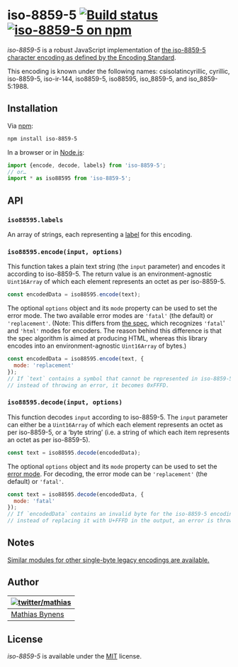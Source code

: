 # iso-8859-5 [![Build status](https://github.com/mathiasbynens/iso-8859-5/workflows/run-checks/badge.svg)](https://github.com/mathiasbynens/iso-8859-5/actions?query=workflow%3Arun-checks) [![iso-8859-5 on npm](https://img.shields.io/npm/v/iso-8859-5)](https://www.npmjs.com/package/iso-8859-5)

_iso-8859-5_ is a robust JavaScript implementation of [the iso-8859-5 character encoding as defined by the Encoding Standard](https://encoding.spec.whatwg.org/#iso-8859-5).

This encoding is known under the following names: csisolatincyrillic, cyrillic, iso-8859-5, iso-ir-144, iso8859-5, iso88595, iso_8859-5, and iso_8859-5:1988.

## Installation

Via [npm](https://www.npmjs.com/):

```bash
npm install iso-8859-5
```

In a browser or in [Node.js](https://nodejs.org/):

```js
import {encode, decode, labels} from 'iso-8859-5';
// or…
import * as iso88595 from 'iso-8859-5';
```

## API

### `iso88595.labels`

An array of strings, each representing a [label](https://encoding.spec.whatwg.org/#label) for this encoding.

### `iso88595.encode(input, options)`

This function takes a plain text string (the `input` parameter) and encodes it according to iso-8859-5. The return value is an environment-agnostic `Uint16Array` of which each element represents an octet as per iso-8859-5.

```js
const encodedData = iso88595.encode(text);
```

The optional `options` object and its `mode` property can be used to set the error mode. The two available error modes are `'fatal'` (the default) or `'replacement'`. (Note: This differs from [the spec](https://encoding.spec.whatwg.org/#error-mode), which recognizes `'fatal`' and `'html'` modes for encoders. The reason behind this difference is that the spec algorithm is aimed at producing HTML, whereas this library encodes into an environment-agnostic `Uint16Array` of bytes.)

```js
const encodedData = iso88595.encode(text, {
  mode: 'replacement'
});
// If `text` contains a symbol that cannot be represented in iso-8859-5,
// instead of throwing an error, it becomes 0xFFFD.
```

### `iso88595.decode(input, options)`

This function decodes `input` according to iso-8859-5. The `input` parameter can either be a `Uint16Array` of which each element represents an octet as per iso-8859-5, or a ‘byte string’ (i.e. a string of which each item represents an octet as per iso-8859-5).

```js
const text = iso88595.decode(encodedData);
```

The optional `options` object and its `mode` property can be used to set the [error mode](https://encoding.spec.whatwg.org/#error-mode). For decoding, the error mode can be `'replacement'` (the default) or `'fatal'`.

```js
const text = iso88595.decode(encodedData, {
  mode: 'fatal'
});
// If `encodedData` contains an invalid byte for the iso-8859-5 encoding,
// instead of replacing it with U+FFFD in the output, an error is thrown.
```

## Notes

[Similar modules for other single-byte legacy encodings are available.](https://www.npmjs.com/browse/keyword/legacy-encoding)

## Author

| [![twitter/mathias](https://gravatar.com/avatar/24e08a9ea84deb17ae121074d0f17125?s=70)](https://twitter.com/mathias "Follow @mathias on Twitter") |
|---|
| [Mathias Bynens](https://mathiasbynens.be/) |

## License

_iso-8859-5_ is available under the [MIT](https://mths.be/mit) license.
